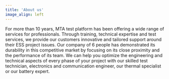 ```yaml
---
title: 'About us'
image_align: left
---
```


For more than 10 years, MTA test platform has been offering a wide range of services for professionals. Through training, technical expertise and test services, we provide our customers innovative and tailored support around their ESS project issues. Our company of 6 people has demonstrated its durability in this competitive market by focusing on its close proximity and the performance of its team. We can help you optimize the engineering and technical aspects of every phase of your project with our skilled test technician, electronics and communication engineer, our thermal specialist or our battery expert.
